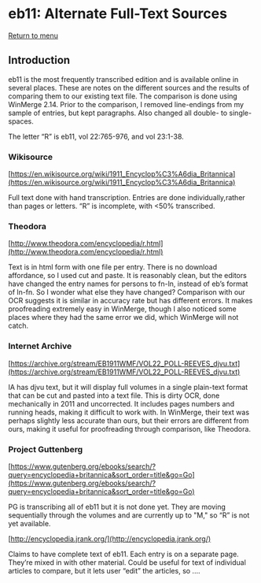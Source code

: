 # eb11: Alternate Full-Text Sources 

[Return to menu](../README.md)

## Introduction

eb11 is the most frequently transcribed edition and is available online in several places. These are notes on the different sources and the results of comparing them to our existing text file. The comparison is done using WinMerge 2.14. Prior to the comparison, I removed line-endings from my sample of entries, but kept paragraphs. Also changed all double- to single-spaces. 

The letter “R” is eb11, vol 22:765-976, and vol 23:1-38.

### Wikisource
[https://en.wikisource.org/wiki/1911_Encyclop%C3%A6dia_Britannica](https://en.wikisource.org/wiki/1911_Encyclop%C3%A6dia_Britannica)

Full text done with hand transcription. Entries are done individually,rather than pages or letters. “R” is incomplete, with <50% transcribed.

### Theodora 
[http://www.theodora.com/encyclopedia/r.html](http://www.theodora.com/encyclopedia/r.html)

Text is in html form with one file per entry. There is no download affordance, so I used cut and paste. It is reasonably clean, but the editors have changed the entry names for persons to fn-ln, instead of eb’s format of ln-fn. So I wonder what else they have changed? Comparison with our OCR suggests it is similar in accuracy rate but has different errors. It makes proofreading extremely easy in WinMerge, though I also noticed some places where they had the same error we did, which WinMerge will not catch.

### Internet Archive
[https://archive.org/stream/EB1911WMF/VOL22_POLL-REEVES_djvu.txt](https://archive.org/stream/EB1911WMF/VOL22_POLL-REEVES_djvu.txt)

IA has djvu text, but it will display full volumes in a single plain-text format that can be cut and pasted into a text file. This is dirty OCR, done mechanically in 2011 and uncorrected. It includes pages numbers and running heads, making it difficult to work with. In WinMerge, their text was perhaps slightly less accurate than ours, but their errors are different from ours, making it useful for proofreading through comparison, like Theodora.

### Project Guttenberg

[https://www.gutenberg.org/ebooks/search/?query=encyclopedia+britannica&sort_order=title&go=Go](https://www.gutenberg.org/ebooks/search/?query=encyclopedia+britannica&sort_order=title&go=Go)

PG is transcribing all of eb11 but it is not done yet. They are moving sequentially through the volumes and are currently up to "M," so “R” is not yet available.

[http://encyclopedia.jrank.org/](http://encyclopedia.jrank.org/)

Claims to have complete text of eb11. Each entry is on a separate page. They’re mixed in with other material. Could be useful for text of individual articles to compare, but it lets user “edit” the articles, so ....


